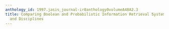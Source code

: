 ```yaml
---
anthology_id: 1997.jasis_journal-ir0anthology0volumeA48A2.3
title: Comparing Boolean and Probabilistic Information Retrieval Systems across Queries
  and Disciplines
---
```


